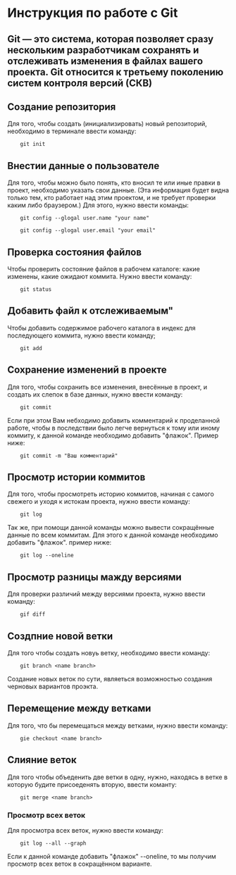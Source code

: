 # Инструкция по работе с Git
## Git — это система, которая позволяет сразу нескольким разработчикам сохранять и отслеживать изменения в файлах вашего проекта. Git относится к третьему поколению систем контроля версий (СКВ)

## **Создание репозитория**

Для того, чтобы создать (инициализировать) новый репозиторий, необходимо в терминале ввести команду:

        git init
## **Внестии данные о пользователе**

Для того, чтобы можно было понять, кто вносил те или иные правки в проект, необходимо указать свои данные. (Эта информация будет видна только тем, кто работает над этим проектом, и не требует проверки каким либо браузером.) Для этого, нужно ввести команды:

        git config --glogal user.name "your name"

        git config --glogal user.email "your email"

## **Проверка состояния файлов**

Чтобы проверить состояние файлов в рабочем каталоге: какие изменены, какие ожидают коммита. Нужно ввести команду:

        git status

## **Добавить файл к отслеживаемым**"

Чтобы добавить содержимое рабочего каталога в индекс для последующего коммита, нужно ввести команду;

        git add

## **Сохранение изменений в проекте**

Для того, чтобы сохранить все изменения, внесённые в проект, и создать их слепок в базе данных, нужно ввести команду:

        git commit

Если при этом Вам небходимо добавить комментарий к проделанной работе, чтобы в последствии было легче вернуться к тому или иному коммиту, к данной команде необходимо добавить "флажок". Пример ниже:

        git commit -m "Ваш комментарий"

 ## **Просмотр истории коммитов**

Для того, чтобы просмотреть историю коммитов, начиная с самого свежего и уходя к истокам проекта, нужно ввести команду:

        git log

Так же, при помощи данной команды можно вывести сокращённые данные по всем коммитам. Для этого к данной команде необходимо добавить "флажок". пример ниже:

        git log --oneline

## **Просмотр разницы мажду версиями**

Для проверки различий между версиями проекта, нужно ввести команду:

        gif diff

## **Создпние новой ветки**
Для того чтобы создать новуь ветку, необходимо ввести команду:

        git branch <name branch>

Создание новых веток по сути, являеться возможностью создания черновых вариантов проэкта.

## **Перемещение между ветками**

Для того, что бы перемещаться между ветками, нужно ввести команду:

        giе checkout <name branch>

## **Слияние веток**

Для того чтобы объеденить две ветки в одну, нужно, находясь в ветке в которую будите присоеденять вторую, ввести команту:

        git merge <name branch>
        

### **Просмотр всех веток**

Для просмотра всех веток, нужно ввести команду:

        git log --all --graph
        
Если к данной команде добавить "флажок" --oneline, то мы получим просмотр всех веток в сокращённом варианте.
